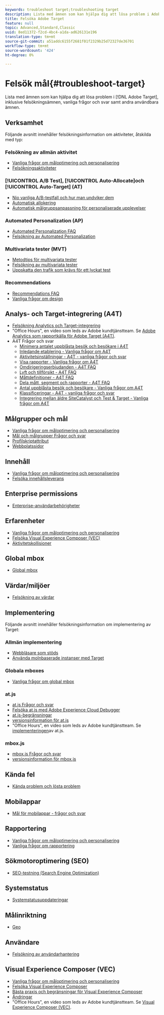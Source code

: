 ```yaml
---
keywords: troubleshoot target;troubleshooting target
description: Lista med ämnen som kan hjälpa dig att lösa problem i Adobe Target, inklusive felsökningsfrågor, vanliga frågor och svar samt andra användbara ämnen.
title: Felsöka Adobe Target
feature: null
topic: Advanced,Standard,Classic
uuid: 8ed11372-f2cd-4bc4-a1da-ad626131e196
translation-type: tm+mt
source-git-commit: a51addc6155f2681f01f2329b25d72327de36701
workflow-type: tm+mt
source-wordcount: '424'
ht-degree: 0%

---
```



# Felsök mål{#troubleshoot-target}

Lista med ämnen som kan hjälpa dig att lösa problem i [!DNL Adobe Target], inklusive felsökningsämnen, vanliga frågor och svar samt andra användbara ämnen.

## Verksamhet

Följande avsnitt innehåller felsökningsinformation om aktiviteter, åtskilda med typ:

### Felsökning av allmän aktivitet

* [Vanliga frågor om måloptimering och personalisering](/help/c-intro/cmp-target-standard-cheatsheet.md)
* [Felsökningsaktiviteter](/help/c-activities/c-troubleshooting-activities/troubleshooting-activities.md)

### [!UICONTROL A/B Test], [!UICONTROL Auto-Allocate]och [!UICONTROL Auto-Target] (AT)

* [Nio vanliga A/B-testfall och hur man undviker dem](/help/c-activities/t-test-ab/common-ab-testing-pitfalls.md)
* [Automatisk allokering](/help/c-activities/automated-traffic-allocation/automated-traffic-allocation.md)
* [Automatisk målgruppsanpassning för personaliserade upplevelser](/help/c-activities/auto-target-to-optimize.md)

### Automated Personalization (AP)

* [Automated Personalization FAQ](/help/c-activities/t-automated-personalization/automated-personalization-faq.md)
* [Felsökning av Automated Personalization](/help/c-activities/t-automated-personalization/ap-trouble.md)

### Multivariata tester (MVT)

* [Metodtips för multivariata tester](/help/c-activities/c-multivariate-testing/best-practices.md)
* [Felsökning av multivariata tester](/help/c-activities/c-multivariate-testing/best-practices.md)
* [Uppskatta den trafik som krävs för ett lyckat test](/help/c-activities/c-multivariate-testing/t-create-multivariate-test/traffic-estimator.md)

### Recommendations

* [Recommendations FAQ](/help/c-recommendations/c-recommendations-faq/recommendations-faq.md)
* [Vanliga frågor om design](/help/c-recommendations/c-design-overview/template-faq.md)

## Analys- och Target-integrering (A4T)

* [Felsökning Analytics och Target-integrering](/help/c-integrating-target-with-mac/a4t/c-a4t-troubleshooting/a4t-troubleshooting.md)
* &quot;Office Hours&quot;, en video som leds av Adobe kundtjänstteam. Se [Adobe Analytics som rapportkälla för Adobe Target (A4T)](/help/c-integrating-target-with-mac/a4t/a4t.md).
* A4T Frågor och svar
   * [Minimera antalet uppblåsta besök och besökare i A4T](/help/c-integrating-target-with-mac/a4t/c-a4t-troubleshooting/minimizing-inflated-visit-and-visitor-counts-a4t.md)
   * [Inledande etablering - Vanliga frågor om A4T](/help/c-integrating-target-with-mac/a4t/r-a4t-faq/a4t-faq-initial-provisioning.md)
   * [Aktivitetsinställningar - A4T - vanliga frågor och svar](/help/c-integrating-target-with-mac/a4t/r-a4t-faq/a4t-faq-activity-setup.md)
   * [Visa rapporter - Vanliga frågor om A4T](/help/c-integrating-target-with-mac/a4t/r-a4t-faq/a4t-faq-viewing-reports.md)
   * [Omdirigeringserbjudanden - A4T FAQ](/help/c-integrating-target-with-mac/a4t/r-a4t-faq/a4t-faq-redirect-offers.md)
   * [Lyft och tillförsikt - A4T FAQ](/help/c-integrating-target-with-mac/a4t/r-a4t-faq/a4t-faq-lift-and-confidence.md)
   * [Måttdefinitioner - A4T FAQ](/help/c-integrating-target-with-mac/a4t/r-a4t-faq/a4t-faq-metric-definition.md)
   * [Dela mått, segment och rapporter - A4T FAQ](/help/c-target/c-troubleshooting-targets-and-audiences/a4t-faq-sharing-metrics-audiences-reports.md)
   * [Antal uppblåsta besök och besökare - Vanliga frågor om A4T](/help/c-integrating-target-with-mac/a4t/r-a4t-faq/a4t-faq-inflated-visit-and-visitor-counts.md)
   * [Klassificeringar - A4T - vanliga frågor och svar](/help/c-integrating-target-with-mac/a4t/r-a4t-faq/a4t-faq-classifications.md)
   * [Integrering mellan äldre SiteCatalyst och Test &amp; Target - Vanliga frågor om A4T](/help/c-integrating-target-with-mac/a4t/r-a4t-faq/a4t-faq-old-integration.md)

## Målgrupper och mål

* [Vanliga frågor om måloptimering och personalisering](/help/c-intro/cmp-target-standard-cheatsheet.md)
* [Mål och målgrupper Frågor och svar](/help/c-target/c-troubleshooting-targets-and-audiences/troubleshooting-targets-and-audiences.md)
* [Profilskriptattribut](/help/c-target/c-visitor-profile/profile-parameters.md)
* [Webbplatssidor](/help/c-target/c-audiences/c-target-rules/site-pages.md)

## Innehåll

* [Vanliga frågor om måloptimering och personalisering](/help/c-intro/cmp-target-standard-cheatsheet.md)
* [Felsöka innehållsleverans](/help/c-activities/c-troubleshooting-activities/content-trouble.md)

## Enterprise permissions

* [Enterprise-användarbehörigheter](/help/administrating-target/c-user-management/property-channel/property-channel.md)

## Erfarenheter

* [Vanliga frågor om måloptimering och personalisering](/help/c-intro/cmp-target-standard-cheatsheet.md)
* [Felsöka Visual Experience Composer (VEC)](/help/c-experiences/c-visual-experience-composer/r-troubleshoot-composer/troubleshoot-composer.md)
* [Aktivitetskollisioner](/help/c-experiences/c-visual-experience-composer/activity-collisions.md)

## Global mbox

* [Global mbox](/help/c-implementing-target/c-implementing-target-for-client-side-web/c-target-atjs-faq/global-mbox-frequently-asked-questions.md)

## Värdar/miljöer

* [Felsökning av värdar](/help/administrating-target/hosts.md)

## Implementering

Följande avsnitt innehåller felsökningsinformation om implementering av Target:

### Allmän implementering

* [Webbläsare som stöds](/help/c-implementing-target/c-considerations-before-you-implement-target/supported-browsers.md)
* [Använda molnbaserade instanser med Target](/help/c-implementing-target/c-implementing-target-for-client-side-web/c-target-debugging-atjs/targeting-using-cloud-based-instances.md)

### Globala mboxes

* [Vanliga frågor om global mbox](/help/c-implementing-target/c-implementing-target-for-client-side-web/c-target-atjs-faq/global-mbox-frequently-asked-questions.md)

### at.js

* [at.js Frågor och svar](/help/c-implementing-target/c-implementing-target-for-client-side-web/c-target-atjs-faq/target-atjs-faq.md)
* [Felsöka at.js med Adobe Experience Cloud Debugger](/help/c-implementing-target/c-implementing-target-for-client-side-web/c-target-debugging-atjs/target-debugging-atjs.md)
* [at.js-begränsningar](/help/c-implementing-target/c-implementing-target-for-client-side-web/t-mbox-download/c-target-atjs-implementation/target-atjs-limitations.md)
* [versionsinformation för at.js](/help/c-implementing-target/c-implementing-target-for-client-side-web/target-atjs-versions.md)
* &quot;Office Hours&quot;, en video som leds av Adobe kundtjänstteam. Se [implementeringen](/help/c-implementing-target/c-implementing-target-for-client-side-web/t-mbox-download/c-target-atjs-implementation/target-atjs-implementation.md)av at.js.

### mbox.js

* [mbox.js Frågor och svar](/help/c-implementing-target/c-implementing-target-for-client-side-web/t-mbox-download/mboxjs-frequently-asked-questions.md)
* [versionsinformation för mbox.js](/help/c-implementing-target/c-implementing-target-for-client-side-web/t-mbox-download/mboxjs-change-log.md)

## Kända fel

* [Kända problem och lösta problem](/help/r-release-notes/known-issues-resolved-issues.md)

## Mobilappar

* [Mål för mobilappar - frågor och svar](/help/c-target-mobile-app/target-for-mobile-apps-faq.md)

## Rapportering

* [Vanliga frågor om måloptimering och personalisering](/help/c-intro/cmp-target-standard-cheatsheet.md)
* [Vanliga frågor om rapportering](/help/c-reports/reporting-frequently-asked-questions.md)

## Sökmotoroptimering (SEO)

* [SEO-testning (Search Engine Optimization)](/help/c-implementing-target/c-implementing-target-for-client-side-web/c-how-atjs-works/how-atjs-works.md)

## Systemstatus

* [Systemstatusuppdateringar](/help/r-release-notes/system-status-updates.md)

## Målinriktning

* [Geo](/help/c-target/c-audiences/c-target-rules/geo.md)

## Användare

* [Felsökning av användarhantering](/help/administrating-target/c-user-management/c-user-management/troubleshooting-user-management.md)

## Visual Experience Composer (VEC)

* [Vanliga frågor om måloptimering och personalisering](/help/c-intro/cmp-target-standard-cheatsheet.md)
* [Felsöka Visual Experience Composer](/help/c-experiences/c-visual-experience-composer/r-troubleshoot-composer/troubleshoot-composer.md)
* [Bästa praxis och begränsningar för Visual Experience Composer](/help/c-experiences/c-visual-experience-composer/experience-composer-best-practices.md)
* [Ändringar](/help/c-experiences/c-visual-experience-composer/c-vec-code-editor/vec-code-editor.md)
* &quot;Office Hours&quot;, en video som leds av Adobe kundtjänstteam. Se [Visual Experience Composer (VEC)](/help/c-experiences/c-visual-experience-composer/visual-experience-composer.md).